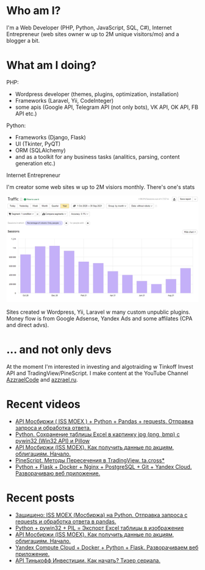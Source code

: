 # Who am I?

I'm a Web Developer (PHP, Python, JavaScript, SQL, C#), Internet Entrepreneur (web sites owner w up to 2M unique visitors/mo) and a blogger a bit.

# What am I doing?

PHP:
- Wordpress developer (themes, plugins, optimization, installation) 
- Frameworks (Laravel, Yii, CodeInteger)
- some apis (Google API, Telegram API (not only bots), VK API, OK API, FB API etc.)

Python:
- Frameworks (Django, Flask)
- UI (Tkinter, PyQT)
- ORM (SQLAlchemy)
- and as a toolkit for any business tasks (analitics, parsing, content generation etc.)

Internet Entrepreneur

I'm creator some web sites w up to 2M visiors monthly. There's one's stats

![Unique visitors in 2021](https://github.com/AzzraelCode/AzzraelCode/blob/main/images/n.jpg?raw=true)

Sites created w Wordpress, Yii, Laravel w many custom unpublic plugins. Money flow is from Google Adsense, Yandex Ads and some affilates (CPA and direct advs).

# ... and not only devs

At the moment I'm interested in investing and algotraiding w Tinkoff Invest API and TradingView/PineScript. I make content at the YouTube Channel [AzzraelCode](https://www.youtube.com/channel/UCf6kozNejHoQuFhBDB8cfxA) and [azzrael.ru](https://azzrael.ru). 

# Recent videos

<!-- AZZCODEYT:START -->
- [API Мосбиржи &lpar; ISS MOEX &rpar; + Python + Pandas + requests. Отправка запроса и обработка ответа.](https://www.youtube.com/watch?v=lkrwSLpeN1I)
- [Python. Сохранение таблицы Excel в картинку jpg &lpar;png, bmp&rpar; с pywin32 &lpar;Win32 API&rpar;  и Pillow](https://www.youtube.com/watch?v=XsEetOpsLrA)
- [API Мосбиржи &lpar;ISS MOEX&rpar;. Как получить данные по акциям, облигациям. Начало.](https://www.youtube.com/watch?v=2ZWYnSryU9c)
- [PineScript. Методы Пересечения в TradingView. ta.cross*](https://www.youtube.com/watch?v=5EB1Jz2n61g)
- [Python + Flask + Docker + Nginx + PostgreSQL + Git + Yandex Cloud. Разворачиваю веб приложение.](https://www.youtube.com/watch?v=w7Sx_QNCekE)
<!-- AZZCODEYT:END -->


# Recent posts

<!-- AZZRAELRU:START -->
- [Защищено: ISS MOEX &lpar;Мосбиржа&rpar; на Python. Отправка запроса с requests и обработка ответа в pandas.](https://azzrael.ru/iss-moex-python-requests-pandas)
- [Python + pywin32 + PIL = Экспорт Excel таблицы в изображение](https://azzrael.ru/python-pywin32-pil-saving-excel-to-image)
- [API Мосбиржи &lpar;ISS MOEX&rpar;. Как получить данные по акциям, облигациям. Начало.](https://azzrael.ru/api-iss-moex)
- [Yandex Compute Cloud + Docker + Python + Flask. Разворачиваем веб приложение.](https://azzrael.ru/yandex-compute-cloud-docker-python-flask)
- [API Тинькофф Инвестиции. Как начать? Тизер сериала.](https://azzrael.ru/api-ti)
<!-- AZZRAELRU:END -->

